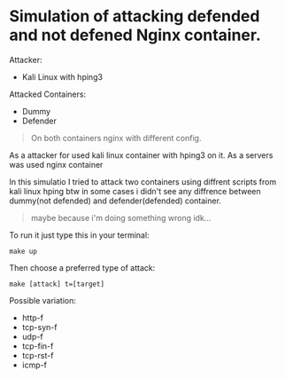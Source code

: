 # Simulation of attacking defended and not defened Nginx container.

Attacker: 
- Kali Linux with hping3  

Attacked Containers:
- Dummy
- Defender

> On both containers nginx with different config. 

As a attacker for used kali linux container with hping3 on it.
As a servers was used nginx container

In this simulatio I tried to attack two containers using diffrent scripts from kali linux hping btw in some cases i didn't see any diffrence between dummy(not defended) and defender(defended) container.

> maybe because i'm doing something wrong idk...

To run it just type this in your terminal:

```
make up
```
Then choose a preferred type of attack:

```
make [attack] t=[target]
```

Possible variation:
- http-f
- tcp-syn-f	
- udp-f
- tcp-fin-f
- tcp-rst-f
- icmp-f
	